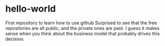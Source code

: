 # hello-world
First repository to learn how to use github
Surprised to see that the free repositories are all public, and the private ones are paid.
I guess it makes sense when you think about the business model that probably drives this decision.

